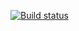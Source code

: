 [![Build status](https://ci.appveyor.com/api/projects/status/8jsakqha0so8463q?svg=true)](https://ci.appveyor.com/project/Nemeziz1/auto4-selenide)